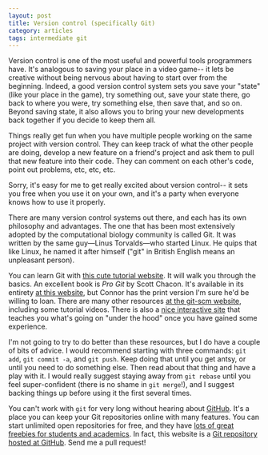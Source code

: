 ```yaml
---
layout: post
title: Version control (specifically Git)
category: articles
tags: intermediate git
---
```


Version control is one of the most useful and powerful tools programmers have.
It's analogous to saving your place in a video game-- it lets be creative without being nervous about having to start over from the beginning.
Indeed, a good version control system sets you save your "state" (like your place in the game), try something out, save your state there, go back to where you were, try something else, then save that, and so on.
Beyond saving state, it also allows you to bring your new developments back together if you decide to keep them all.

Things really get fun when you have multiple people working on the same project with version control.
They can keep track of what the other people are doing, develop a new feature on a friend's project and ask them to pull that new feature into their code.
They can comment on each other's code, point out problems, etc, etc, etc.

Sorry, it's easy for me to get really excited about version control-- it sets you free when you use it on your own, and it's a party when everyone knows how to use it properly.

There are many version control systems out there, and each has its own philosophy and advantages.
The one that has been most extensively adopted by the computational biology community is called Git.
It was written by the same guy—Linus Torvalds—who started Linux.
He quips that like Linux, he named it after himself ("git" in British English means an unpleasant person).

You can learn Git with [this cute tutorial website](https://try.github.io/).
It will walk you through the basics.
An excellent book is *Pro Git* by Scott Chacon.
It's available in its entirety [at this website](http://git-scm.com/book/), but Connor has the print version I'm sure he'd be willing to loan.
There are many other resources [at the git-scm website](http://git-scm.com/documentation), including some tutorial videos.
There is also a [nice interactive site](http://www.wei-wang.com/ExplainGitWithD3/#) that teaches you what's going on "under the hood" once you have gained some experience.

I'm not going to try to do better than these resources, but I do have a couple of bits of advice.
I would recommend starting with three commands: `git add`, `git commit -a`, and `git push`.
Keep doing that until you get antsy, or until you need to do something else.
Then read about that thing and have a play with it.
I would really suggest staying away from `git rebase` until you feel super-confident (there is no shame in `git merge`!), and I suggest backing things up before using it the first several times.

You can't work with `git` for very long without hearing about [GitHub](http://github.com/).
It's a place you can keep your Git repositories online with many features.
You can start unlimited open repositories for free, and they have [lots of great freebies for students and academics](https://github.com/blog/1840-improving-github-for-science).
In fact, this website is a [Git repository hosted at GitHub](https://github.com/fhcrcio/fhcrc.io).
Send me a pull request!
